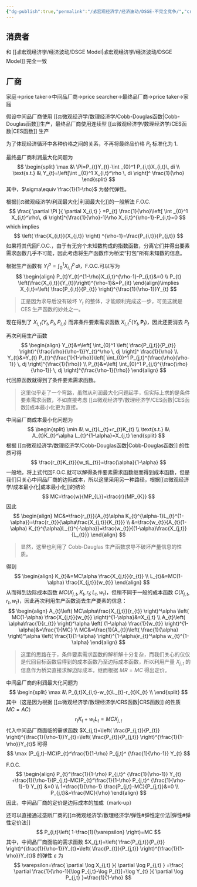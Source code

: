 ```yaml
---
{"dg-publish":true,"permalink":"/💰宏观经济学/经济波动/DSGE-不完全竞争/","created":"2024-10-12T10:24:55.000+08:00","updated":"2025-08-27T16:00:04.290+08:00"}
---
```


## 消费者

和 [[💰宏观经济学/经济波动/DSGE Model\|💰宏观经济学/经济波动/DSGE Model]] 完全一致

## 厂商

家庭→price taker→中间品厂商→price searcher→最终品厂商→price taker→家庭

假设中间品厂商使用 [[⚖️微观经济学/数理经济学/Cobb-Douglas函数\|Cobb-Douglas函数]]生产，最终品厂商使用连续型 [[⚖️微观经济学/数理经济学/CES函数\|CES函数]] 生产

为了体现经济循环中各种价格之间的关系，不再将最终品价格 $P_{t}$ 标准化为 1.

最终品厂商利润最大化问题为
$$
\begin{split}
\max &\ \Pi=P_{t}Y_{t}-\int _{0}^1 P_{i,t}X_{i,t}\, di  \\
\text{s.t.} &\ Y_{t}=\left[\int _{0}^1 X_{i,t}^\rho \, di \right]^ \frac{1}{\rho}
\end{split}
$$
其中，$\sigma\equiv \frac{1}{1-\rho}$ 为替代弹性。

根据[[⚖️微观经济学/利润最大化\|利润最大化]]的一般解法
F.O.C.
$$
\frac{ \partial \Pi }{ \partial X_{i,t} } =P_{t} \frac{1}{\rho}\left[ \int _{0}^1 X_{i,t}^\rho\, di \right]^{\frac{1}{\rho}-1}\rho X_{i,t}^{\rho-1}-P_{i,t}=0
$$
which implies
$$
\left( \frac{X_{i,t}}{X_{j,t}} \right) ^{\rho-1}=\frac{P_{i,t}}{P_{j,t}}
$$
如果将其代回F.O.C.，由于有无穷个未知数构成的指数函数，分离它们并得出要素需求函数几乎不可能，因此考虑将生产函数作为桥梁“打包”所有未知数的信息。

根据生产函数有 $Y_{t}^\rho=\int _{0}^1 X_{i,t}^\rho \, di$，F.O.C.可以写为
$$
\begin{align}
P_{t}Y_{t}^{1-\rho}X_{i,t}^{\rho-1}-P_{i,t}&=0 \\
P_{t} \left(\frac{X_{i,t}}{Y_{t}}\right)^{\rho-1}&=P_{it}
\end{align}\implies X_{i,t}=\left( \frac{P_{i,t}}{P_{t}} \right)^{\frac{1}{\rho-1}}Y_{t}
$$
> 正是因为求导后没有破坏 $Y_{t}$ 的整体，才能顺利完成这一步，可见这就是 CES 生产函数的妙处之一。

现在得到了 $X_{i,t}(Y_{t},P_{t},P_{i,t})$ 而非条件要素需求函数 $X_{i,t}^c(Y_{t},\mathbf{P}_{t})$，因此还要消去 $P_{t}$

再次利用生产函数
$$
\begin{align}
Y_{t}&=\left[ \int_{0}^1 \left( \frac{P_{j,t}}{P_{t}} \right)^{\frac{\rho}{\rho-1}}Y_{t}^\rho \, dj \right]^ \frac{1}{\rho} \\
Y_{t}&=Y_{t} P_{t}^{\frac{1}{1-\rho}}\left[ \int_{0}^1 P_{j,t}^{\frac{\rho}{\rho-1}} \, dj \right]^{\frac{1}{\rho}}  \\
P_{t}&=\left[ \int_{0}^1 P_{j,t}^{\frac{\rho}{\rho-1}} \, dj  \right]^{\frac{\rho-1}{\rho}}
\end{align}
$$
代回原函数就得到了条件要素需求函数。

> 这里似乎走了一个弯路，虽然从利润最大化问题起手，但实际上求的是条件要素需求函数，不如直接考虑 [[⚖️微观经济学/数理经济学/CES函数\|CES函数]]成本最小化更为直接。

中间品厂商成本最小化问题为
$$
\begin{split}
\min &\ w_{t}L_{t}+r_{t}K_{t} \\
\text{s.t.} &\ A_{t}K_{t}^\alpha L_{t}^{1-\alpha}=X_{j,t}
\end{split}
$$
根据 [[⚖️微观经济学/数理经济学/Cobb-Douglas函数\|Cobb-Douglas函数]] 的性质可得
$$
\frac{r_{t}K_{t}}{w_tL_{t}}=\frac{\alpha}{1-\alpha}
$$
一般地，将上式代回F.O.C.就可以解得条件要素需求函数继而得到成本函数，但是我们只关心中间品厂商的边际成本，所以这里采用另一种路径，根据[[⚖️微观经济学/成本最小化\|成本最小化]]的结论
$$
MC=\frac{w}{MP_{L}}=\frac{r}{MP_{K}}
$$
因此
$$
\begin{align}
MC&=\frac{r_{t}}{A_{t}\alpha K_{t}^{\alpha-1}L_{t}^{1-\alpha}}=\frac{r_{t}}{\alpha\frac{X_{j,t}}{K_{t}}} \\
&=\frac{w_{t}}{A_{t}(1-\alpha) K_{t}^{\alpha}L_{t}^{-\alpha}}=\frac{w_{t}}{(1-\alpha)\frac{X_{j,t}}{L_{t}}}
\end{align}
$$
> 显然，这里也利用了 Cobb-Dauglas 生产函数求导不破坏产量信息的性质。

得到
$$
\begin{align}
K_{t}&=MC\alpha  \frac{X_{j,t}}{r_{t}} \\
L_{t}&=MC(1-\alpha) \frac{X_{j,t}}{w_{t}}
\end{align}
$$
从而得到边际成本函数 $MC(X_{j,t},K_{t},r_{t};L_{t},w_{t})$，但稍不同于一般的成本函数 $C(X_{j,t},r_{t},w_{t})$，因此再次利用生产函数消去生产要素的信息：
$$
\begin{align}
A_{t}\left( MC\alpha\frac{X_{j,t}}{r_{t}} \right)^\alpha \left( MC(1-\alpha)  \frac{X_{j,t}}{w_{t}} \right)^{1-\alpha}&=X_{j,t}  \\
A_{t}\left( \alpha\frac{1}{r_{t}} \right)^\alpha \left( (1-\alpha)  \frac{1}{w_{t}} \right)^{1-\alpha}&=\frac{1}{MC} \\
MC&=\frac{1}{A_{t}}\left( \frac{1}{\alpha} \right)^\alpha \left( \frac{1}{1-\alpha} \right)^{1-\alpha}r_{t}^\alpha w_{t}^{1-\alpha}
\end{align}
$$
> 这里的思路在于，条件要素需求函数的解析解十分复杂，而我们关心的仅仅是代回目标函数后得到的成本函数乃至边际成本函数，所以利用产量 $X_{j,t}$ 的信息作为桥梁直接求解边际成本，继而根据 $MR=MC$ 得出定价。


中间品厂商的利润最大化问题为
$$
\begin{split}
\max &\ P_{i,t}X_{i,t}-w_{t}L_{t}-r_{t}K_{t} \\
\end{split}
$$
其中（这是因为根据 [[⚖️微观经济学/数理经济学/CRS函数\|CRS函数]] 的性质 $MC=AC$）
$$
r_{t}K_{t}+w_{t}L_{t}=MCX_{j,t}
$$
代入中间品厂商面临的需求函数 $X_{j,t}=\left( \frac{P_{j,t}}{P_{t}} \right)^{\frac{1}{\rho-1}}Y_{t}=\left( \frac{P_{t}}{P_{j,t}} \right)^{\frac{1}{1-\rho}}Y_{t}$ 可得
$$
\max (P_{j,t}-MC)P_{t}^\frac{1}{1-\rho} P_{j,t}^ {\frac{1}{\rho-1}} Y_{t} 
$$

F.O.C.
$$
\begin{align}
P_{t}^\frac{1}{1-\rho} P_{j,t}^ {\frac{1}{\rho-1}} Y_{t} +\frac{1}{\rho-1}(P_{j,t}-MC)P_{t}^\frac{1}{1-\rho} P_{j,t}^ {\frac{1}{\rho-1}-1} Y_{t} &=0  \\
1+\frac{1}{\rho-1} \frac{P_{j,t}-MC}{P_{j,t}}&=0 \\
P_{j,t}&=\frac{MC}{\rho}
\end{align}
$$
因此，中间品厂商的定价是边际成本的加成（mark-up）

还可以直接通过垄断厂商的[[⚖️微观经济学/数理经济学/弹性#弹性定价法\|弹性#弹性定价法]]
$$
P_{i,t}\left( 1-\frac{1}{\varepsilon} \right)=MC
$$
其中，中间品厂商面临的需求函数 $X_{j,t}=\left( \frac{P_{j,t}}{P_{t}} \right)^{\frac{1}{\rho-1}}Y_{t}=\left( \frac{P_{t}}{P_{j,t}} \right)^{\frac{1}{1-\rho}}Y_{t}$ 的弹性 $\varepsilon$ 为
$$
\varepsilon=\frac{ \partial \log X_{j,t} }{ \partial \log P_{j,t} } =\frac{ \partial \frac{1}{\rho-1}[\log P_{j,t}-\log P_{t}]+\log Y_{t} }{ \partial \log P_{j,t} }=\frac{1}{1-\rho}
$$